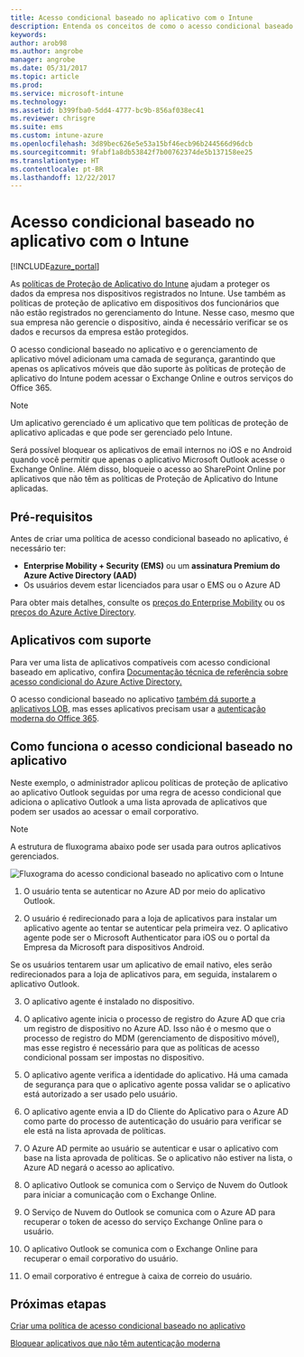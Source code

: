 ```yaml
---
title: Acesso condicional baseado no aplicativo com o Intune
description: Entenda os conceitos de como o acesso condicional baseado no aplicativo funciona com o Intune.
keywords: 
author: arob98
ms.author: angrobe
manager: angrobe
ms.date: 05/31/2017
ms.topic: article
ms.prod: 
ms.service: microsoft-intune
ms.technology: 
ms.assetid: b399fba0-5dd4-4777-bc9b-856af038ec41
ms.reviewer: chrisgre
ms.suite: ems
ms.custom: intune-azure
ms.openlocfilehash: 3d89bec626e5e53a15bf46ecb96b244566d96dcb
ms.sourcegitcommit: 9fabf1a8db53842f7b00762374de5b137158ee25
ms.translationtype: HT
ms.contentlocale: pt-BR
ms.lasthandoff: 12/22/2017
---
```

# <a name="app-based-conditional-access-with-intune"></a>Acesso condicional baseado no aplicativo com o Intune

[!INCLUDE[azure_portal](./includes/azure_portal.md)]

As [políticas de Proteção de Aplicativo do Intune](app-protection-policy.md) ajudam a proteger os dados da empresa nos dispositivos registrados no Intune. Use também as políticas de proteção de aplicativo em dispositivos dos funcionários que não estão registrados no gerenciamento do Intune. Nesse caso, mesmo que sua empresa não gerencie o dispositivo, ainda é necessário verificar se os dados e recursos da empresa estão protegidos.

O acesso condicional baseado no aplicativo e o gerenciamento de aplicativo móvel adicionam uma camada de segurança, garantindo que apenas os aplicativos móveis que dão suporte às políticas de proteção de aplicativo do Intune podem acessar o Exchange Online e outros serviços do Office 365.

> [!NOTE]
> Um aplicativo gerenciado é um aplicativo que tem políticas de proteção de aplicativo aplicadas e que pode ser gerenciado pelo Intune.

Será possível bloquear os aplicativos de email internos no iOS e no Android quando você permitir que apenas o aplicativo Microsoft Outlook acesse o Exchange Online. Além disso, bloqueie o acesso ao SharePoint Online por aplicativos que não têm as políticas de Proteção de Aplicativo do Intune aplicadas.

## <a name="prerequisites"></a>Pré-requisitos
Antes de criar uma política de acesso condicional baseado no aplicativo, é necessário ter:

- **Enterprise Mobility + Security (EMS)** ou um **assinatura Premium do Azure Active Directory (AAD)**
- Os usuários devem estar licenciados para usar o EMS ou o Azure AD

Para obter mais detalhes, consulte os [preços do Enterprise Mobility](https://www.microsoft.com/cloud-platform/enterprise-mobility-pricing) ou os [preços do Azure Active Directory](https://azure.microsoft.com/pricing/details/active-directory/).

## <a name="supported-apps"></a>Aplicativos com suporte

Para ver uma lista de aplicativos compatíveis com acesso condicional baseado em aplicativo, confira [Documentação técnica de referência sobre acesso condicional do Azure Active Directory.](https://docs.microsoft.com/azure/active-directory/active-directory-conditional-access-technical-reference)

O acesso condicional baseado no aplicativo [também dá suporte a aplicativos LOB](https://docs.microsoft.com/intune-classic/deploy-use/block-apps-with-no-modern-authentication), mas esses aplicativos precisam usar a [autenticação moderna do Office 365](https://support.office.com/article/Using-Office-365-modern-authentication-with-Office-clients-776c0036-66fd-41cb-8928-5495c0f9168a).

## <a name="how-app-based-conditional-access-works"></a>Como funciona o acesso condicional baseado no aplicativo

Neste exemplo, o administrador aplicou políticas de proteção de aplicativo ao aplicativo Outlook seguidas por uma regra de acesso condicional que adiciona o aplicativo Outlook a uma lista aprovada de aplicativos que podem ser usados ao acessar o email corporativo.

> [!NOTE]
> A estrutura de fluxograma abaixo pode ser usada para outros aplicativos gerenciados.

![Fluxograma do acesso condicional baseado no aplicativo com o Intune](./media/ca-intune-common-ways-3.png)

1.  O usuário tenta se autenticar no Azure AD por meio do aplicativo Outlook.

2.  O usuário é redirecionado para a loja de aplicativos para instalar um aplicativo agente ao tentar se autenticar pela primeira vez. O aplicativo agente pode ser o Microsoft Authenticator para iOS ou o portal da Empresa da Microsoft para dispositivos Android.

 Se os usuários tentarem usar um aplicativo de email nativo, eles serão redirecionados para a loja de aplicativos para, em seguida, instalarem o aplicativo Outlook.

3.  O aplicativo agente é instalado no dispositivo.

4.  O aplicativo agente inicia o processo de registro do Azure AD que cria um registro de dispositivo no Azure AD. Isso não é o mesmo que o processo de registro do MDM (gerenciamento de dispositivo móvel), mas esse registro é necessário para que as políticas de acesso condicional possam ser impostas no dispositivo.

5.  O aplicativo agente verifica a identidade do aplicativo. Há uma camada de segurança para que o aplicativo agente possa validar se o aplicativo está autorizado a ser usado pelo usuário.

6.  O aplicativo agente envia a ID do Cliente do Aplicativo para o Azure AD como parte do processo de autenticação do usuário para verificar se ele está na lista aprovada de políticas.

7.  O Azure AD permite ao usuário se autenticar e usar o aplicativo com base na lista aprovada de políticas. Se o aplicativo não estiver na lista, o Azure AD negará o acesso ao aplicativo.

8.  O aplicativo Outlook se comunica com o Serviço de Nuvem do Outlook para iniciar a comunicação com o Exchange Online.

9.  O Serviço de Nuvem do Outlook se comunica com o Azure AD para recuperar o token de acesso do serviço Exchange Online para o usuário.

10.  O aplicativo Outlook se comunica com o Exchange Online para recuperar o email corporativo do usuário.

11.  O email corporativo é entregue à caixa de correio do usuário.

## <a name="next-steps"></a>Próximas etapas
[Criar uma política de acesso condicional baseado no aplicativo](app-based-conditional-access-intune-create.md)

[Bloquear aplicativos que não têm autenticação moderna](app-modern-authentication-block.md)
